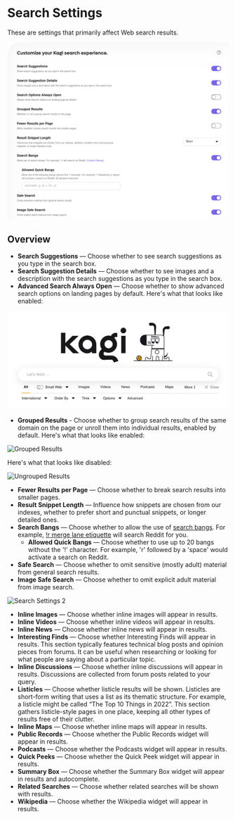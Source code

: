 # Search Settings

These are settings that primarily affect Web search results.

![Search Settings 1](media/search_settings_1.png)

## Overview

- **Search Suggestions** — Choose whether to see search suggestions as you type in the search box.
- **Search Suggestion Details** — Choose whether to see images and a description with the search suggestions as you type in the search box.
- **Advanced Search Always Open** — Choose whether to show advanced search options on landing pages by default. Here's what that looks like enabled:

![Advanced Search Options](media/advanced_search.png)

- **Grouped Results** - Choose whether to group search results of the same domain on the page or unroll them into individual results, enabled by default. Here's what that looks like enabled:

![Grouped Results](media/grouped_results.png)

Here's what that looks like disabled:

![Ungrouped Results](media/ungrouped_results.png)

- **Fewer Results per Page** — Choose whether to break search results into smaller pages.
- **Result Snippet Length** — Influence how snippets are chosen from our indexes, whether to prefer short and punctual snippets, or longer detailed ones.
- **Search Bangs** — Choose whether to allow the use of [search bangs](../features/bangs.md). For example, [!r merge lane etiquette](https://kagi.com/search?q=!r%20merge%20lane%20etiquette) will search Reddit for you.
  - **Allowed Quick Bangs** — Choose whether to use up to 20 bangs without the '!' character. For example, 'r' followed by a 'space' would activate a search on Reddit.
- **Safe Search** — Choose whether to omit sensitive (mostly adult) material from general search results.
- **Image Safe Search** — Choose whether to omit explicit adult material from image search.

![Search Settings 2](media/search_settings_2.png)

- **Inline Images** — Choose whether inline images will appear in results.
- **Inline Videos** — Choose whether inline videos will appear in results.
- **Inline News** — Choose whether inline news will appear in results.
- **Interesting Finds** — Choose whether Interesting Finds will appear in results.  This section typically features technical blog posts and opinion pieces from forums. It can be useful when researching or looking for what people are saying about a particular topic.
- **Inline Discussions** — Choose whether inline discussions will appear in results. Discussions are collected from forum posts related to your query.
- **Listicles** — Choose whether listicle results will be shown. Listicles are short-form writing that uses a list as its thematic structure. For example, a listicle might be called “The Top 10 Things in 2022”. This section gathers listicle-style pages in one place, keeping all other types of results free of their clutter.
- **Inline Maps** — Choose whether inline maps will appear in results.
- **Public Records** — Choose whether the Public Records widget will appear in results.
- **Podcasts** — Choose whether the Podcasts widget will appear in results.
- **Quick Peeks** — Choose whether the Quick Peek widget will appear in results.
- **Summary Box** — Choose whether the Summary Box widget will appear in results and autocomplete.
- **Related Searches** — Choose whether related searches will be shown with results.
- **Wikipedia** — Choose whether the Wikipedia widget will appear in results.